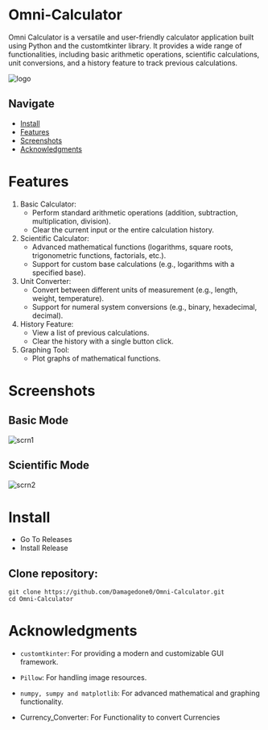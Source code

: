 # Omni-Calculator
Omni Calculator is a versatile and user-friendly calculator application built using Python and the customtkinter library.  It provides a wide range of functionalities, including basic arithmetic operations, scientific calculations, unit conversions, and a history feature to track previous calculations.

![logo](https://github.com/user-attachments/assets/78323b6a-3c9c-4541-af96-700c95b31cf5)

## Navigate
 - [Install](#Install)
 - [Features](#Features)
 - [Screenshots](#Screenshots)
 - [Acknowledgments](#Acknowledgments)

# Features
  1. Basic Calculator:
        - Perform standard arithmetic operations (addition, subtraction, multiplication, division).
        - Clear the current input or the entire calculation history.
  2. Scientific Calculator:
        - Advanced mathematical functions (logarithms, square roots, trigonometric functions, factorials, etc.).
        - Support for custom base calculations (e.g., logarithms with a specified base).
  3. Unit Converter:
        - Convert between different units of measurement (e.g., length, weight, temperature).
        - Support for numeral system conversions (e.g., binary, hexadecimal, decimal).
  4. History Feature:
        - View a list of previous calculations.
        - Clear the history with a single button click.
  5. Graphing Tool:
        - Plot graphs of mathematical functions.

# Screenshots
## Basic Mode 
![scrn1](https://github.com/user-attachments/assets/242e466a-1f5c-4f04-8341-79bc16042f80)

## Scientific Mode
![scrn2](https://github.com/user-attachments/assets/3cb140ce-aa28-4753-9892-015bdfd98220)

# Install
  - Go To Releases
  - Install Release
    

## Clone repository:
```
git clone https://github.com/Damagedone0/Omni-Calculator.git
cd Omni-Calculator
```


# Acknowledgments

- `customtkinter`: For providing a modern and customizable GUI framework.

- `Pillow`: For handling image resources.

- `numpy, sumpy and matplotlib`: For advanced mathematical and graphing functionality.
  
- Currency_Converter: For Functionality to convert Currencies

